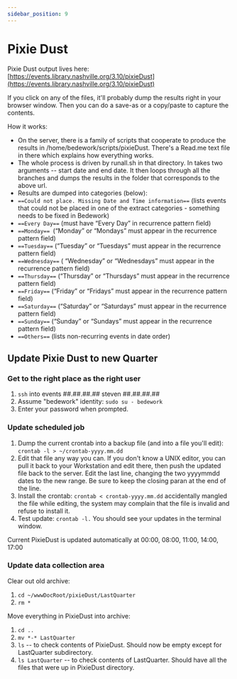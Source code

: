 ```yaml
---
sidebar_position: 9
---
```


# Pixie Dust

Pixie Dust output lives here: [https://events.library.nashville.org/3.10/pixieDust](https://events.library.nashville.org/3.10/pixieDust)

If you click on any of the files, it'll probably dump the results right in your browser window. Then you can do a save-as or a copy/paste to capture the contents.

How it works:
-	On the server, there is a family of scripts that cooperate to produce the results in /home/bedework/scripts/pixieDust. There's a Read.me text file in there which explains how everything works.
-	The whole process is driven by runall.sh in that directory. In takes two arguments -- start date and end date. It then loops through all the branches and dumps the results in the folder that corresponds to the above url.
-	Results are dumped into categories (below):
  - `==Could not place. Missing Date and Time information==` (lists events that could not be placed in one of the extract categories - something needs to be fixed in Bedework)
  - `==Every Day==` (must have “Every Day” in recurrence pattern field)
  - `==Monday== `(“Monday” or “Mondays” must appear in the recurrence pattern field)
  - `==Tuesday==` (“Tuesday” or “Tuesdays” must appear in the recurrence pattern field)
  - `==Wednesday==` ( “Wednesday” or “Wednesdays” must appear in the recurrence pattern field)
  - `==Thursday==` (“Thursday” or “Thursdays” must appear in the recurrence pattern field)
  - `==Friday==` (“Friday” or “Fridays” must appear in the recurrence pattern field)
  - `==Saturday==` (“Saturday” or “Saturdays” must appear in the recurrence pattern field)
  - `==Sunday==` (“Sunday” or “Sundays” must appear in the recurrence pattern field)
  - `==Others==` (lists non-recurring events in date order)

## Update Pixie Dust to new Quarter

### Get to the right place as the right user
1. `ssh` into events ##.##.##.## steven ##.##.##.##
1. Assume "bedework" identity: `sudo su - bedework`
1. Enter your password when prompted.

### Update scheduled job
1. Dump the current crontab into a backup file (and into a file you'll edit): `crontab -l > ~/crontab-yyyy.mm.dd`
1. Edit that file any way you can. If you don't know a UNIX editor, you can pull it back to your Workstation and edit there, then push the updated file back to the server.  Edit the last line, changing the two yyyymmdd dates to the new range.  Be sure to keep the closing paran at the end of the line.
1. Install the crontab: `crontab < crontab-yyyy.mm.dd` accidentally mangled the file while editing, the system may complain that the file is invalid and refuse to install it.
1. Test update: `crontab -l.`  You should see your updates in the terminal window.

Current PixieDust is updated automatically at 00:00, 08:00, 11:00, 14:00, 17:00

### Update data collection area

Clear out old archive:
1. `cd ~/wwwDocRoot/pixieDust/LastQuarter`
1. `rm *`

Move everything in PixieDust into archive:
1. `cd ..`
1. `mv *-* LastQuarter`
1. `ls`  -- to check contents of PixieDust. Should now be empty except for LastQuarter subdirectory.
1. `ls LastQuarter`  -- to check contents of LastQuarter. Should have all the files that were up in PixieDust directory.
